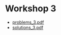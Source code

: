 # Workshop 3

+ [problems_3.pdf](https://github.com/ChrisLinn/comp90054-cheat/blob/master/workshops/3/problems_3.pdf)
+ [solutions_3.pdf](https://github.com/ChrisLinn/comp90054-cheat/blob/master/workshops/3/solutions_3.pdf)